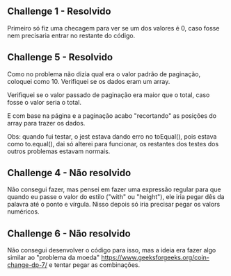 ##  Challenge 1 - Resolvido
Primeiro só fiz uma checagem para ver se um dos valores é 0, caso fosse nem precisaria entrar no restante do código.

##  Challenge 5 - Resolvido
Como no problema não dizia qual era o valor padrão de paginação, coloquei como 10.
Verifiquei se os dados eram um array.

Verifiquei se o valor passado de paginação era maior que o total, caso fosse o valor seria o total.

E com base na página e a paginação acabo "recortando" as posições do array para trazer os dados.

Obs: quando fui testar, o jest estava dando erro no toEqual(), pois estava como to.equal(), dai só alterei para funcionar, os restantes dos testes dos outros problemas estavam normais.

##  Challenge 4 - Não resolvido
Não consegui fazer, mas pensei em fazer uma expressão regular para que quando eu passe o valor do estilo ("with" ou "height"), ele iria pegar dês da palavra até o ponto e vírgula. Nisso depois só iria precisar pegar os valors numéricos. 

##  Challenge 6 - Não resolvido
Não consegui desenvolver o código para isso, mas a ideia era fazer algo similar ao "problema da moeda"
https://www.geeksforgeeks.org/coin-change-dp-7/
e tentar pegar as combinações.
